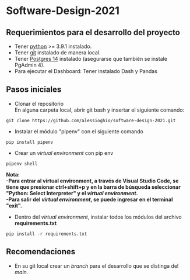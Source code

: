 # Software-Design-2021

## Requerimientos para el desarrollo del proyecto

* Tener [python](https://www.python.org/downloads/windows/) >= 3.9.1 instalado.
* Tener [git](https://git-scm.com/downloads) instalado de manera local.
* Tener [Postgres 14](https://www.postgresql.org/download/windows/) instalado (asegurarse que también se instale PgAdmin 4).
* Para ejecutar el Dashboard: Tener instalado Dash y Pandas

## Pasos iniciales

* Clonar el repositorio<br/>
En alguna carpeta local, abrir git bash y insertar el siguiente comando:
```
git clone https://github.com/alessioghio/software-design-2021.git
```

* Instalar el módulo "pipenv" con el siguiente comando
```
pip install pipenv
```

* Crear un *virtual environment* con pip env
```
pipenv shell
```
**Nota:<br />-Para entrar al virtual environment, a través de Visual Studio Code, se tiene que presionar ctrl+shift+p y en la barra de búsqueda seleccionar "Python: Select Interpreter" y el *virtual environment*.<br />-Para salir del *virtual environment*, se puede ingresar en el terminal "exit".**

* Dentro del *virtual environment*, instalar todos los módulos del archivo **requirements.txt**
```
pip install -r requirements.txt
```

## Recomendaciones

* En su git local crear un *branch* para el desarrollo que se distinga del *main*.

